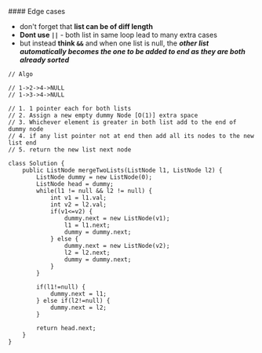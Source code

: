 ​#### Edge cases
- don't forget that **list can be of diff length**
- **Dont use `||`** - both list in same loop lead to many extra cases
- but instead **think `&&`** and when one list is null, the ***other list automatically becomes the one to be added to end as they are both already sorted***

```
// Algo

// 1->2->4->NULL
// 1->3->4->NULL

// 1. 1 pointer each for both lists
// 2. Assign a new empty dummy Node [O(1)] extra space
// 3. Whichever element is greater in both list add to the end of dummy node
// 4. if any list pointer not at end then add all its nodes to the new list end
// 5. return the new list next node

```

```
class Solution {
    public ListNode mergeTwoLists(ListNode l1, ListNode l2) {
        ListNode dummy = new ListNode(0);
        ListNode head = dummy;
        while(l1 != null && l2 != null) {
            int v1 = l1.val;
            int v2 = l2.val;
            if(v1<=v2) {
                dummy.next = new ListNode(v1);
                l1 = l1.next;
                dummy = dummy.next;
            } else {
                dummy.next = new ListNode(v2);
                l2 = l2.next;
                dummy = dummy.next;
            }
        }
        
        if(l1!=null) {
            dummy.next = l1;
        } else if(l2!=null) {
            dummy.next = l2;
        }
        
        return head.next;
    }
}


```
